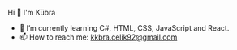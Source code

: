 Hi 👋 I'm Kübra
- 🌱 I’m currently learning C#, HTML, CSS, JavaScript and React.
- 📫 How to reach me: kkbra.celik92@gmail.com

